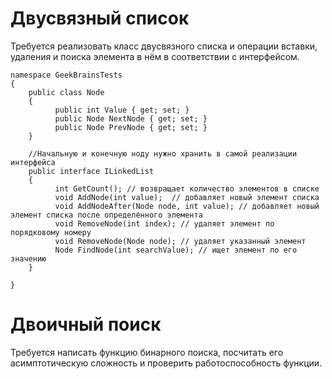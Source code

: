 # Двусвязный список
Требуется реализовать класс двусвязного списка и операции вставки, удаления и поиска элемента в нём в соответствии с интерфейсом.
```
namespace GeekBrainsTests
{
	public class Node
	{
    	  public int Value { get; set; }
    	  public Node NextNode { get; set; }
    	  public Node PrevNode { get; set; }
	}

	//Начальную и конечную ноду нужно хранить в самой реализации интерфейса
	public interface ILinkedList
	{
    	  int GetCount(); // возвращает количество элементов в списке
    	  void AddNode(int value);  // добавляет новый элемент списка
    	  void AddNodeAfter(Node node, int value); // добавляет новый элемент списка после определённого элемента
    	  void RemoveNode(int index); // удаляет элемент по порядковому номеру
    	  void RemoveNode(Node node); // удаляет указанный элемент
    	  Node FindNode(int searchValue); // ищет элемент по его значению
	}

}
```

# Двоичный поиск
Требуется написать функцию бинарного поиска, посчитать его асимптотическую сложность и проверить работоспособность функции.
